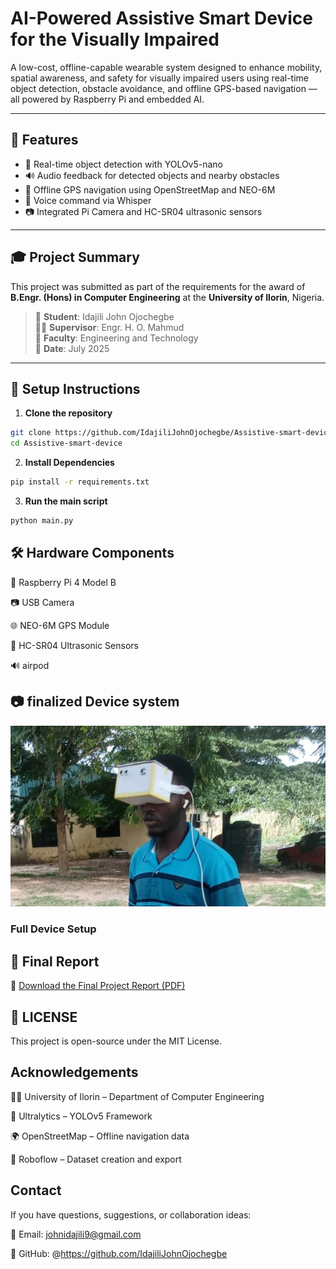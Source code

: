 #  AI-Powered Assistive Smart Device for the Visually Impaired

A low-cost, offline-capable wearable system designed to enhance mobility, spatial awareness, and safety for visually impaired users using real-time object detection, obstacle avoidance, and offline GPS-based navigation — all powered by Raspberry Pi and embedded AI.

---

## 🚀 Features

- 🎯 Real-time object detection with YOLOv5-nano
- 🔊 Audio feedback for detected objects and nearby obstacles
- 📡 Offline GPS navigation using OpenStreetMap and NEO-6M
- 🧠 Voice command via Whisper
- 📷 Integrated Pi Camera and HC-SR04 ultrasonic sensors


---

## 🎓 Project Summary

This project was submitted as part of the requirements for the award of **B.Engr. (Hons) in Computer Engineering** at the **University of Ilorin**, Nigeria.

> 📍 **Student**: Idajili John Ojochegbe  
> 🧑‍🏫 **Supervisor**: Engr. H. O. Mahmud  
> 🏫 **Faculty**: Engineering and Technology  
> 📅 **Date**: July 2025

---

## 🔧 Setup Instructions

1. **Clone the repository**
```bash
git clone https://github.com/IdajiliJohnOjochegbe/Assistive-smart-device.git
cd Assistive-smart-device
```

2. **Install Dependencies**
```bash
pip install -r requirements.txt
```
3. **Run the main script**
```bash
python main.py
```

## 🛠 Hardware Components
🧠 Raspberry Pi 4 Model B

📷 USB Camera

🌐 NEO-6M GPS Module

📡 HC-SR04 Ultrasonic Sensors

🔊 airpod

## 📷 finalized Device system
![Final Device System](https://github.com/IdajiliJohnOjochegbe/Assistive-smart-device/blob/main/used.jpg)

###         Full Device Setup

## 📘 Final Report
📄 [Download the Final Project Report (PDF)](https://github.com/IdajiliJohnOjochegbe/Assistive-smart-device/blob/main/Final%20project%20Report.pdf)

## 📄 LICENSE
This project is open-source under the MIT License.

## Acknowledgements
👨‍🏫 University of Ilorin – Department of Computer Engineering

🤖 Ultralytics – YOLOv5 Framework

🌍 OpenStreetMap – Offline navigation data

🧰 Roboflow – Dataset creation and export

## Contact
If you have questions, suggestions, or collaboration ideas:

📧 Email: johnidajili9@gmail.com

🔗 GitHub: @https://github.com/IdajiliJohnOjochegbe
